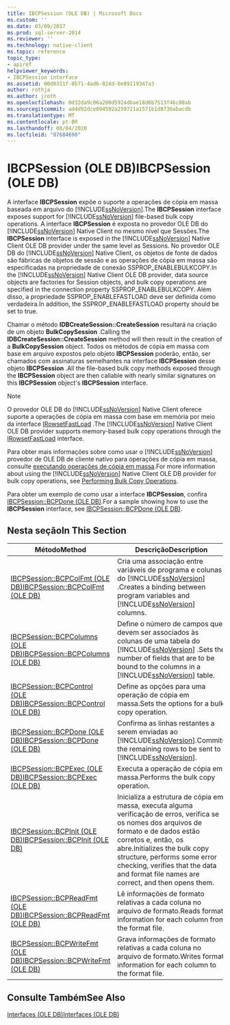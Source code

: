 ```yaml
---
title: IBCPSession (OLE DB) | Microsoft Docs
ms.custom: ''
ms.date: 03/09/2017
ms.prod: sql-server-2014
ms.reviewer: ''
ms.technology: native-client
ms.topic: reference
topic_type:
- apiref
helpviewer_keywords:
- IBCPSession interface
ms.assetid: 00d0311f-8b71-4ad6-824d-0e89119347a3
author: rothja
ms.author: jroth
ms.openlocfilehash: 0d32da9c06a200d5924dbae18d6b7513f46c88ab
ms.sourcegitcommit: ad4d92dce894592a259721a1571b1d8736abacdb
ms.translationtype: MT
ms.contentlocale: pt-BR
ms.lasthandoff: 08/04/2020
ms.locfileid: "87684690"
---
```

# <a name="ibcpsession-ole-db"></a><span data-ttu-id="1746c-102">IBCPSession (OLE DB)</span><span class="sxs-lookup"><span data-stu-id="1746c-102">IBCPSession (OLE DB)</span></span>
  <span data-ttu-id="1746c-103">A interface **IBCPSession** expõe o suporte a operações de cópia em massa baseada em arquivo do [!INCLUDE[ssNoVersion](../../includes/ssnoversion-md.md)].</span><span class="sxs-lookup"><span data-stu-id="1746c-103">The **IBCPSession** interface exposes support for [!INCLUDE[ssNoVersion](../../includes/ssnoversion-md.md)] file-based bulk copy operations.</span></span> <span data-ttu-id="1746c-104">A interface **IBCPSession** é exposta no provedor OLE DB do [!INCLUDE[ssNoVersion](../../includes/ssnoversion-md.md)] Native Client no mesmo nível que Sessões.</span><span class="sxs-lookup"><span data-stu-id="1746c-104">The **IBCPSession** interface is exposed in the [!INCLUDE[ssNoVersion](../../includes/ssnoversion-md.md)] Native Client OLE DB provider under the same level as Sessions.</span></span> <span data-ttu-id="1746c-105">No provedor OLE DB do [!INCLUDE[ssNoVersion](../../includes/ssnoversion-md.md)] Native Client, os objetos de fonte de dados são fábricas de objetos de sessão e as operações de cópia em massa são especificadas na propriedade de conexão SSPROP_ENABLEBULKCOPY.</span><span class="sxs-lookup"><span data-stu-id="1746c-105">In the [!INCLUDE[ssNoVersion](../../includes/ssnoversion-md.md)] Native Client OLE DB provider, data source objects are factories for Session objects, and bulk copy operations are specified in the connection property SSPROP_ENABLEBULKCOPY.</span></span> <span data-ttu-id="1746c-106">Além disso, a propriedade SSPROP_ENABLEFASTLOAD deve ser definida como verdadeira.</span><span class="sxs-lookup"><span data-stu-id="1746c-106">In addition, the SSPROP_ENABLEFASTLOAD property should be set to true.</span></span>  
  
 <span data-ttu-id="1746c-107">Chamar o método **IDBCreateSession::CreateSession** resultará na criação de um objeto **BulkCopySession** .</span><span class="sxs-lookup"><span data-stu-id="1746c-107">Calling the **IDBCreateSession::CreateSession** method will then result in the creation of a **BulkCopySession** object.</span></span> <span data-ttu-id="1746c-108">Todos os métodos de cópia em massa com base em arquivo expostos pelo objeto **IBCPSession** poderão, então, ser chamados com assinaturas semelhantes na interface **IBCPSession** desse objeto **IBCPSession** .</span><span class="sxs-lookup"><span data-stu-id="1746c-108">All the file-based bulk copy methods exposed through the **IBCPSession** object are then callable with nearly similar signatures on this **IBCPSession** object's **IBCPSession** interface.</span></span>  
  
> [!NOTE]  
>  <span data-ttu-id="1746c-109">O provedor OLE DB do [!INCLUDE[ssNoVersion](../../includes/ssnoversion-md.md)] Native Client oferece suporte a operações de cópia em massa com base em memória por meio da interface [IRowsetFastLoad](irowsetfastload-ole-db.md) .</span><span class="sxs-lookup"><span data-stu-id="1746c-109">The [!INCLUDE[ssNoVersion](../../includes/ssnoversion-md.md)] Native Client OLE DB provider supports memory-based bulk copy operations through the [IRowsetFastLoad](irowsetfastload-ole-db.md) interface.</span></span>  
  
 <span data-ttu-id="1746c-110">Para obter mais informações sobre como usar o [!INCLUDE[ssNoVersion](../../includes/ssnoversion-md.md)] provedor de OLE DB de cliente nativo para operações de cópia em massa, consulte [executando operações de cópia em massa](../native-client/features/performing-bulk-copy-operations.md).</span><span class="sxs-lookup"><span data-stu-id="1746c-110">For more information about using the [!INCLUDE[ssNoVersion](../../includes/ssnoversion-md.md)] Native Client OLE DB provider for bulk copy operations, see [Performing Bulk Copy Operations](../native-client/features/performing-bulk-copy-operations.md).</span></span>  
  
 <span data-ttu-id="1746c-111">Para obter um exemplo de como usar a interface **IBCPSession**, confira [IBCPSession::BCPDone &#40;OLE DB&#41;](ibcpsession-bcpdone-ole-db.md).</span><span class="sxs-lookup"><span data-stu-id="1746c-111">For a sample showing how to use the **IBCPSession** interface, see [IBCPSession::BCPDone &#40;OLE DB&#41;](ibcpsession-bcpdone-ole-db.md).</span></span>  
  
## <a name="in-this-section"></a><span data-ttu-id="1746c-112">Nesta seção</span><span class="sxs-lookup"><span data-stu-id="1746c-112">In This Section</span></span>  
  
|<span data-ttu-id="1746c-113">Método</span><span class="sxs-lookup"><span data-stu-id="1746c-113">Method</span></span>|<span data-ttu-id="1746c-114">Descrição</span><span class="sxs-lookup"><span data-stu-id="1746c-114">Description</span></span>|  
|------------|-----------------|  
|[<span data-ttu-id="1746c-115">IBCPSession::BCPColFmt &#40;OLE DB&#41;</span><span class="sxs-lookup"><span data-stu-id="1746c-115">IBCPSession::BCPColFmt &#40;OLE DB&#41;</span></span>](ibcpsession-bcpcolfmt-ole-db.md)|<span data-ttu-id="1746c-116">Cria uma associação entre variáveis de programa e colunas do [!INCLUDE[ssNoVersion](../../includes/ssnoversion-md.md)] .</span><span class="sxs-lookup"><span data-stu-id="1746c-116">Creates a binding between program variables and [!INCLUDE[ssNoVersion](../../includes/ssnoversion-md.md)] columns.</span></span>|  
|[<span data-ttu-id="1746c-117">IBCPSession::BCPColumns &#40;OLE DB&#41;</span><span class="sxs-lookup"><span data-stu-id="1746c-117">IBCPSession::BCPColumns &#40;OLE DB&#41;</span></span>](ibcpsession-bcpcolumns-ole-db.md)|<span data-ttu-id="1746c-118">Define o número de campos que devem ser associados às colunas de uma tabela do [!INCLUDE[ssNoVersion](../../includes/ssnoversion-md.md)] .</span><span class="sxs-lookup"><span data-stu-id="1746c-118">Sets the number of fields that are to be bound to the columns in a [!INCLUDE[ssNoVersion](../../includes/ssnoversion-md.md)] table.</span></span>|  
|[<span data-ttu-id="1746c-119">IBCPSession::BCPControl &#40;OLE DB&#41;</span><span class="sxs-lookup"><span data-stu-id="1746c-119">IBCPSession::BCPControl &#40;OLE DB&#41;</span></span>](ibcpsession-bcpcontrol-ole-db.md)|<span data-ttu-id="1746c-120">Define as opções para uma operação de cópia em massa.</span><span class="sxs-lookup"><span data-stu-id="1746c-120">Sets the options for a bulk copy operation.</span></span>|  
|[<span data-ttu-id="1746c-121">IBCPSession::BCPDone &#40;OLE DB&#41;</span><span class="sxs-lookup"><span data-stu-id="1746c-121">IBCPSession::BCPDone &#40;OLE DB&#41;</span></span>](ibcpsession-bcpdone-ole-db.md)|<span data-ttu-id="1746c-122">Confirma as linhas restantes a serem enviadas ao [!INCLUDE[ssNoVersion](../../includes/ssnoversion-md.md)].</span><span class="sxs-lookup"><span data-stu-id="1746c-122">Commits the remaining rows to be sent to [!INCLUDE[ssNoVersion](../../includes/ssnoversion-md.md)].</span></span>|  
|[<span data-ttu-id="1746c-123">IBCPSession::BCPExec &#40;OLE DB&#41;</span><span class="sxs-lookup"><span data-stu-id="1746c-123">IBCPSession::BCPExec &#40;OLE DB&#41;</span></span>](ibcpsession-bcpexec-ole-db.md)|<span data-ttu-id="1746c-124">Executa a operação de cópia em massa.</span><span class="sxs-lookup"><span data-stu-id="1746c-124">Performs the bulk copy operation.</span></span>|  
|[<span data-ttu-id="1746c-125">IBCPSession::BCPInit &#40;OLE DB&#41;</span><span class="sxs-lookup"><span data-stu-id="1746c-125">IBCPSession::BCPInit &#40;OLE DB&#41;</span></span>](ibcpsession-bcpinit-ole-db.md)|<span data-ttu-id="1746c-126">Inicializa a estrutura de cópia em massa, executa alguma verificação de erros, verifica se os nomes dos arquivos de formato e de dados estão corretos e, então, os abre.</span><span class="sxs-lookup"><span data-stu-id="1746c-126">Initializes the bulk copy structure, performs some error checking, verifies that the data and format file names are correct, and then opens them.</span></span>|  
|[<span data-ttu-id="1746c-127">IBCPSession::BCPReadFmt &#40;OLE DB&#41;</span><span class="sxs-lookup"><span data-stu-id="1746c-127">IBCPSession::BCPReadFmt &#40;OLE DB&#41;</span></span>](ibcpsession-bcpreadfmt-ole-db.md)|<span data-ttu-id="1746c-128">Lê informações de formato relativas a cada coluna no arquivo de formato.</span><span class="sxs-lookup"><span data-stu-id="1746c-128">Reads format information for each column from the format file.</span></span>|  
|[<span data-ttu-id="1746c-129">IBCPSession::BCPWriteFmt &#40;OLE DB&#41;</span><span class="sxs-lookup"><span data-stu-id="1746c-129">IBCPSession::BCPWriteFmt &#40;OLE DB&#41;</span></span>](ibcpsession-bcpwritefmt-ole-db.md)|<span data-ttu-id="1746c-130">Grava informações de formato relativas a cada coluna no arquivo de formato.</span><span class="sxs-lookup"><span data-stu-id="1746c-130">Writes format information for each column to the format file.</span></span>|  
  
## <a name="see-also"></a><span data-ttu-id="1746c-131">Consulte Também</span><span class="sxs-lookup"><span data-stu-id="1746c-131">See Also</span></span>  
 [<span data-ttu-id="1746c-132">Interfaces &#40;OLE DB&#41;</span><span class="sxs-lookup"><span data-stu-id="1746c-132">Interfaces &#40;OLE DB&#41;</span></span>](../../database-engine/dev-guide/interfaces-ole-db.md)  
  
  
